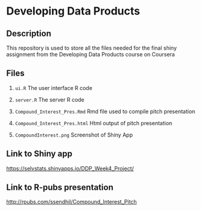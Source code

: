 # Developing Data Products

## Description
This repository is used to store all the files needed for the final shiny assignment from the Developing Data Products course on Coursera

## Files
 1. `ui.R` The user interface R code
 
 2. `server.R` The server R code
 
 3. `Compound_Interest_Pres.Rmd` Rmd file used to compile pitch presentation
 
 4. `Compound_Interest_Pres.html` Html output of pitch presentation
 
 5. `CompoundInterest.png` Screenshot of Shiny App

## Link to Shiny app
https://selvstats.shinyapps.io/DDP_Week4_Project/ 

## Link to R-pubs presentation
http://rpubs.com/ssendhil/Compound_Interest_Pitch

